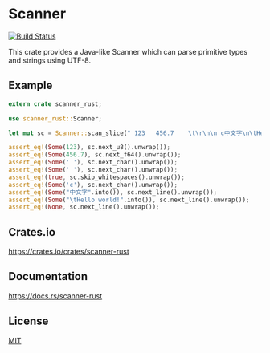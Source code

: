 Scanner
====================

[![Build Status](https://travis-ci.org/magiclen/scanner-rust.svg?branch=master)](https://travis-ci.org/magiclen/scanner-rust)

This crate provides a Java-like Scanner which can parse primitive types and strings using UTF-8.

## Example

```rust
extern crate scanner_rust;

use scanner_rust::Scanner;

let mut sc = Scanner::scan_slice(" 123   456.7    \t\r\n\n c中文字\n\tHello world!");

assert_eq!(Some(123), sc.next_u8().unwrap());
assert_eq!(Some(456.7), sc.next_f64().unwrap());
assert_eq!(Some(' '), sc.next_char().unwrap());
assert_eq!(Some(' '), sc.next_char().unwrap());
assert_eq!(true, sc.skip_whitespaces().unwrap());
assert_eq!(Some('c'), sc.next_char().unwrap());
assert_eq!(Some("中文字".into()), sc.next_line().unwrap());
assert_eq!(Some("\tHello world!".into()), sc.next_line().unwrap());
assert_eq!(None, sc.next_line().unwrap());
```

## Crates.io

https://crates.io/crates/scanner-rust

## Documentation

https://docs.rs/scanner-rust

## License

[MIT](LICENSE)